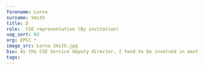 ```yaml
---
forename: Lorna
surname: Smith
title: D
role:  CSE representative (By invitation)
uag_sort: 62
org: EPCC *
image_src: Lorna Smith.jpg
bio: As the CSE Service deputy director, I tend to be involved in most aspects of the service delivery. However I have a particular role within the eCSE programme, around the web site, documentation, compliance, outreach and understanding and monitoring emissions as we look towards Net Zero services. Out with work you can find me poolside as a qualified swimming judge, playing my saxophone or attacking ivy in my garden. 
tags: 
---
```

